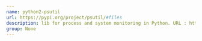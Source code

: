 ```yaml
---
name: python2-psutil
url: https://pypi.org/project/psutil/#files
description: lib for process and system monitoring in Python. URL : https://pypi.org/project/psutil/#files Groups : None
group: None
---
```

